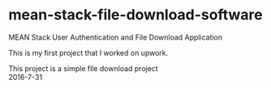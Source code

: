 # mean-stack-file-download-software

MEAN Stack User Authentication and File Download Application

This is my first project that I worked on upwork.

This project is a simple file download project<br>
2016-7-31
